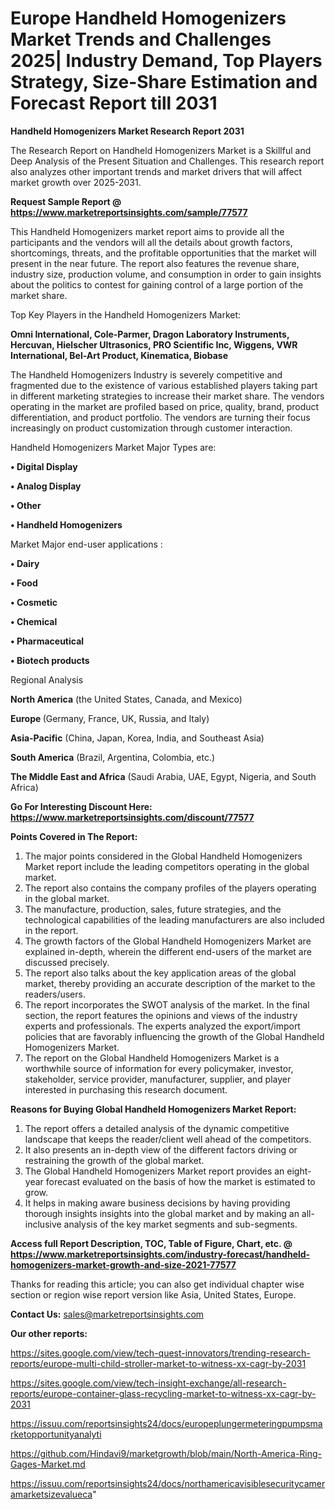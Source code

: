  # Europe Handheld Homogenizers Market Trends and Challenges 2025| Industry Demand, Top Players Strategy, Size-Share Estimation and Forecast Report till 2031

<strong>Handheld Homogenizers Market Research Report 2031</strong>

The Research Report on Handheld Homogenizers Market is a Skillful and Deep Analysis of the Present Situation and Challenges. This research report also analyzes other important trends and market drivers that will affect market growth over 2025-2031.

<strong>Request Sample Report @ <a href=https://www.marketreportsinsights.com/sample/77577>https://www.marketreportsinsights.com/sample/77577</a></strong>

This Handheld Homogenizers market report aims to provide all the participants and the vendors will all the details about growth factors, shortcomings, threats, and the profitable opportunities that the market will present in the near future. The report also features the revenue share, industry size, production volume, and consumption in order to gain insights about the politics to contest for gaining control of a large portion of the market share.

Top Key Players in the Handheld Homogenizers Market:

<strong>Omni International, Cole-Parmer, Dragon Laboratory Instruments, Hercuvan, Hielscher Ultrasonics, PRO Scientific Inc, Wiggens, VWR International, Bel-Art Product, Kinematica, Biobase</strong>

The Handheld Homogenizers Industry is severely competitive and fragmented due to the existence of various established players taking part in different marketing strategies to increase their market share. The vendors operating in the market are profiled based on price, quality, brand, product differentiation, and product portfolio. The vendors are turning their focus increasingly on product customization through customer interaction.

Handheld Homogenizers Market Major Types are:

<strong>• Digital Display

• Analog Display

• Other

• Handheld Homogenizers</strong>

Market Major end-user applications :

<strong>• Dairy

• Food

• Cosmetic

• Chemical

• Pharmaceutical

• Biotech products</strong>

Regional Analysis

</u><strong><b>North America</b></strong> (the United States, Canada, and Mexico)

<strong><b>Europe </b></strong>(Germany, France, UK, Russia, and Italy)

<strong><b>Asia-Pacific</b></strong> (China, Japan, Korea, India, and Southeast Asia)

<strong><b>South America</b></strong> (Brazil, Argentina, Colombia, etc.)

<strong><b>The Middle East and Africa</b></strong> (Saudi Arabia, UAE, Egypt, Nigeria, and South Africa)

<strong>Go For Interesting Discount Here: <a href=https://www.marketreportsinsights.com/discount/77577>https://www.marketreportsinsights.com/discount/77577</a></strong>

<strong>Points Covered in The Report:</strong>
<ol>
  <li>The major points considered in the Global Handheld Homogenizers Market report include the leading competitors operating in the global market.</li>
  <li>The report also contains the company profiles of the players operating in the global market.</li>
  <li>The manufacture, production, sales, future strategies, and the technological capabilities of the leading manufacturers are also included in the report.</li>
  <li>The growth factors of the Global Handheld Homogenizers Market are explained in-depth, wherein the different end-users of the market are discussed precisely.</li>
  <li>The report also talks about the key application areas of the global market, thereby providing an accurate description of the market to the readers/users.</li>
  <li>The report incorporates the SWOT analysis of the market. In the final section, the report features the opinions and views of the industry experts and professionals. The experts analyzed the export/import policies that are favorably influencing the growth of the Global Handheld Homogenizers Market.</li>
  <li>The report on the Global Handheld Homogenizers Market is a worthwhile source of information for every policymaker, investor, stakeholder, service provider, manufacturer, supplier, and player interested in purchasing this research document.</li>
</ol>
<strong>Reasons for Buying Global Handheld Homogenizers Market Report:</strong>

<ol>
  <li>The report offers a detailed analysis of the dynamic competitive landscape that keeps the reader/client well ahead of the competitors.</li>
  <li>It also presents an in-depth view of the different factors driving or restraining the growth of the global market.</li>
  <li>The Global Handheld Homogenizers Market report provides an eight-year forecast evaluated on the basis of how the market is estimated to grow.</li>
  <li>It helps in making aware business decisions by having providing thorough insights insights into the global market and by making an all-inclusive analysis of the key market segments and sub-segments.</li>
</ol>
<strong>Access full Report Description, TOC, Table of Figure, Chart, etc. @ <a href=https://www.marketreportsinsights.com/industry-forecast/handheld-homogenizers-market-growth-and-size-2021-77577>https://www.marketreportsinsights.com/industry-forecast/handheld-homogenizers-market-growth-and-size-2021-77577</a></strong>


Thanks for reading this article; you can also get individual chapter wise section or region wise report version like Asia, United States, Europe.

<strong>Contact Us:</strong>
sales@marketreportsinsights.com

<strong>Our other reports:</strong>

<a href=https://sites.google.com/view/tech-quest-innovators/trending-research-reports/europe-multi-child-stroller-market-to-witness-xx-cagr-by-2031>https://sites.google.com/view/tech-quest-innovators/trending-research-reports/europe-multi-child-stroller-market-to-witness-xx-cagr-by-2031</a>

<a href=https://sites.google.com/view/tech-insight-exchange/all-research-reports/europe-container-glass-recycling-market-to-witness-xx-cagr-by-2031>https://sites.google.com/view/tech-insight-exchange/all-research-reports/europe-container-glass-recycling-market-to-witness-xx-cagr-by-2031</a>

<a href=https://issuu.com/reportsinsights24/docs/europeplungermeteringpumpsmarketopportunityanalyti>https://issuu.com/reportsinsights24/docs/europeplungermeteringpumpsmarketopportunityanalyti</a>

<a href=https://github.com/Hindavi9/marketgrowth/blob/main/North-America-Ring-Gages-Market.md>https://github.com/Hindavi9/marketgrowth/blob/main/North-America-Ring-Gages-Market.md</a>

<a href=https://issuu.com/reportsinsights24/docs/northamericavisiblesecuritycameramarketsizevalueca>https://issuu.com/reportsinsights24/docs/northamericavisiblesecuritycameramarketsizevalueca</a>"
